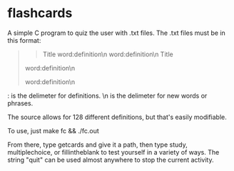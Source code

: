 flashcards
==========
A simple C program to quiz the user with .txt files.
The .txt files must be in this format:

>>Title
>>word:definition\n
>>word:definition\n
>Title
>
>word:definition\n
>
>word:definition\n

: is the delimeter for definitions.
\n is the delimeter for new words or phrases.

The source allows for 128 different definitions, but that's easily modifiable.

To use, just make fc && ./fc.out

From there, type getcards and give it a path, then type study, multiplechoice, or fillintheblank to test yourself in a variety of ways. The string "quit" can be used almost anywhere to stop the current activity.